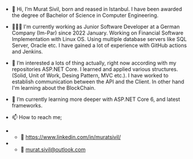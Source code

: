 - 👋 Hi, I’m Murat Sivil, born and reased in Istanbul. I have been awarded the degree of Bachelor of Science in Computer Engineering.

- 🧑🏻‍💻 I'm currently working as Junior Software Developer at a German Company (Im-Par) since 2022 January. Working on Financial Software Implementation with Linux OS. Using multiple database servers like SQL Server, Oracle etc. I have gained a lot of experience with GitHub actions and Jenkins. 

- 👀 I’m interested a lots of thing actually, right now according with my repositories ASP.NET Core. I learned and applied various structures. (Solid, Unit of Work, Desing Pattern, MVC etc.). I have worked to establish communication between the API and the Client. In other hand I'm learning about the BlockChain.

- 🌱 I’m currently learning more deeper with ASP.NET Core 6, and latest frameworks.

- 📫 How to reach me;
- - 🔗 https://www.linkedin.com/in/muratsivil/
- - 📩 murat.sivil@outlook.com
<!---
muratsivil/muratsivil is a ✨ special ✨ repository because its `README.md` (this file) appears on your GitHub profile.
You can click the Preview link to take a look at your changes.
--->
